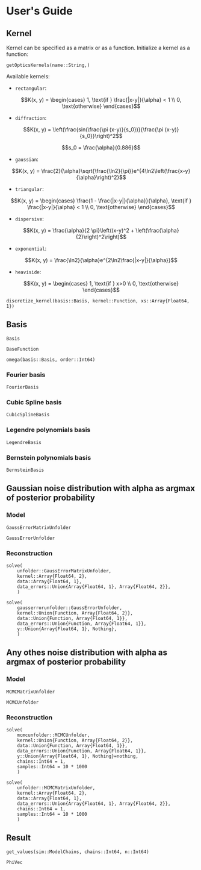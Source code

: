 # User's Guide

## Kernel
Kernel can be specified as a matrix or as a function.
Initialize a kernel as a function:


```@docs
getOpticsKernels(name::String,)
```

Available kernels:
* `rectangular`:
```math
K(x, y) =
\begin{cases}
1, \text{if } \frac{|x-y|}{\alpha} < 1
\\
0, \text{otherwise}
\end{cases}
```

* `diffraction`:
```math
K(x, y) = \left(\frac{sin(\frac{\pi (x-y)}{s_0})}{\frac{\pi (x-y)}{s_0}}\right)^2
```
```math
s_0 = \frac{\alpha}{0.886}
```

* `gaussian`:
```math
K(x, y) = \frac{2}{\alpha}\sqrt{\frac{\ln2}{\pi}}e^{4\ln2\left(\frac{x-y}{\alpha}\right)^2}
```

* `triangular`:
```math
K(x, y) =
\begin{cases}
\frac{1 - \frac{|x-y|}{\alpha}}{\alpha}, \text{if } \frac{|x-y|}{\alpha} < 1
\\
0, \text{otherwise}
\end{cases}
```

* `dispersive`:
```math
K(x, y) = \frac{\alpha}{2 \pi}\left((x-y)^2 + \left(\frac{\alpha}{2}\right)^2\right)
```

* `exponential`:
```math
K(x, y) = \frac{\ln2}{\alpha}e^{2\ln2\frac{|x-y|}{\alpha}}
```

* `heaviside`:
```math
K(x, y) =
\begin{cases}
1, \text{if } x>0
\\
0, \text{otherwise}
\end{cases}
```

```@docs
discretize_kernel(basis::Basis, kernel::Function, xs::Array{Float64, 1})
```

## Basis

```@docs
Basis
```

```@docs
BaseFunction
```

```@docs
omega(basis::Basis, order::Int64)
```

### Fourier basis

```@docs
FourierBasis
```

### Cubic Spline basis

```@docs
CubicSplineBasis
```

### Legendre polynomials basis

```@docs
LegendreBasis
```

### Bernstein polynomials basis

```@docs
BernsteinBasis
```

## Gaussian noise distribution with alpha as argmax of posterior probability

### Model

```@docs
GaussErrorMatrixUnfolder
```

```@docs
GaussErrorUnfolder
```

### Reconstruction

```@docs
solve(
    unfolder::GaussErrorMatrixUnfolder,
    kernel::Array{Float64, 2},
    data::Array{Float64, 1},
    data_errors::Union{Array{Float64, 1}, Array{Float64, 2}},
    )
```

```@docs
solve(
    gausserrorunfolder::GaussErrorUnfolder,
    kernel::Union{Function, Array{Float64, 2}},
    data::Union{Function, Array{Float64, 1}},
    data_errors::Union{Function, Array{Float64, 1}},
    y::Union{Array{Float64, 1}, Nothing},
    )
```

## Any othes noise distribution with alpha as argmax of posterior probability

### Model

```@docs
MCMCMatrixUnfolder
```

```@docs
MCMCUnfolder
```

### Reconstruction

```@docs
solve(
    mcmcunfolder::MCMCUnfolder,
    kernel::Union{Function, Array{Float64, 2}},
    data::Union{Function, Array{Float64, 1}},
    data_errors::Union{Function, Array{Float64, 1}},
    y::Union{Array{Float64, 1}, Nothing}=nothing,
    chains::Int64 = 1,
    samples::Int64 = 10 * 1000
    )
```

```@docs
solve(
    unfolder::MCMCMatrixUnfolder,
    kernel::Array{Float64, 2},
    data::Array{Float64, 1},
    data_errors::Union{Array{Float64, 1}, Array{Float64, 2}},
    chains::Int64 = 1,
    samples::Int64 = 10 * 1000
    )
```

## Result

```@docs
get_values(sim::ModelChains, chains::Int64, n::Int64)
```

```@docs
PhiVec
```
